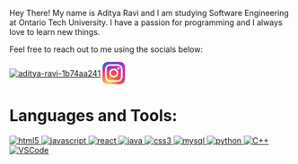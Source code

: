 Hey There! My name is Aditya Ravi and I am studying Software Engineering at Ontario Tech University. I have a passion for programming and I always love to learn new things.

Feel free to reach out to me using the socials below:

<p align="left">
<a href="https://www.linkedin.com/in/aditya-ravi-1b74aa241" target="blank"><img align="center" src="https://cdn.jsdelivr.net/gh/devicons/devicon/icons/linkedin/linkedin-original.svg" alt="aditya-ravi-1b74aa241" height="40" width="40"/></a>
<a href="https://www.instagram.com/_.adityaravi47" target="blank"><img align="center" src="https://raw.githubusercontent.com/tandpfun/skill-icons/main/icons/Instagram.svg" alt="_.adityaravi47" height="40" width="40"/></a>
</p>

# Languages and Tools:

<a href="https://www.w3schools.com/html/" target="_blank" rel="noreferrer"> <img src="https://cdn.jsdelivr.net/gh/devicons/devicon/icons/html5/html5-original.svg" alt="html5" width="40" height="40"/> </a><a href="https://developer.mozilla.org/en-US/docs/Web/JavaScript" target="_blank" rel="noreferrer"> <img src="https://cdn.jsdelivr.net/gh/devicons/devicon/icons/javascript/javascript-original.svg" alt="javascript" width="40" height="40"/><a href="https://reactjs.org/" target="_blank" rel="noreferrer"> <img src="https://cdn.jsdelivr.net/gh/devicons/devicon/icons/react/react-original.svg" alt="react" width="40" height="40"/> </a><a href="https://www.java.com" target="_blank" rel="noreferrer"> <img src="https://cdn.jsdelivr.net/gh/devicons/devicon/icons/java/java-original.svg" alt="java" width="40" height="40"/> </a><a href="https://www.w3schools.com/css/" target="_blank" rel="noreferrer"> <img src="https://cdn.jsdelivr.net/gh/devicons/devicon/icons/css3/css3-original.svg" alt="css3" width="40" height="40"/> </a><a href="https://www.mysql.com/" target="_blank" rel="noreferrer"> <img src="https://cdn.jsdelivr.net/gh/devicons/devicon/icons/mysql/mysql-original.svg" alt="mysql" width="40" height="40"/> </a><a href="https://www.python.org/" target="_blank" rel="noreferrer"> <img src="https://cdn.jsdelivr.net/gh/devicons/devicon/icons/python/python-original.svg" alt="python" width="40" height="40"/> </a><a href="https://www.w3schools.com/cpp/cpp_intro.asp#:~:text=C%2B%2B%20is%20an%20object%2Doriented,be%20adapted%20to%20multiple%20platforms." target="_blank" rel="noreferrer">  <img src="https://cdn.jsdelivr.net/gh/devicons/devicon/icons/cplusplus/cplusplus-original.svg" alt="C++" width="40" height="40"/></a><a href="https://code.visualstudio.com/" target="_blank" rel="noreferrer"> <img src="https://cdn.jsdelivr.net/gh/devicons/devicon/icons/vscode/vscode-original.svg" alt="VSCode" width="40" height="30"/> </a>

            
          
